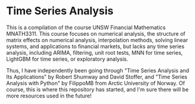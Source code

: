# Time Series Analysis
This is a compilation of the course UNSW Financial Mathematics MNATH3311. This course focuses on numerical analysis, the structure of matrix effects on numerical analysis, interpolation methods, solving linear systems, and applications to financial markets, but lacks any time series analysis, including ARIMA, filtering, unit root tests, MNN for time series, LightGBM for time series, or exploratory analysis.

Thus, I have independently been going through "Time Series Analysis and Its Applications" by Robert Shumway and David Stoffer, and "Time Series Analysis with Python" by FilippoMB from Arctic University of Norway. Of course, this is where this repository has started, and I'm sure there will be more resources used in the future!
